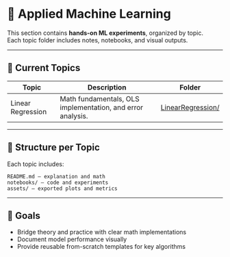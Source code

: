 # 🧪 Applied Machine Learning

This section contains **hands-on ML experiments**, organized by topic.  
Each topic folder includes notes, notebooks, and visual outputs.

---

## 📘 Current Topics

| Topic | Description | Folder |
|--------|--------------|--------|
| Linear Regression | Math fundamentals, OLS implementation, and error analysis. | [LinearRegression/](LinearRegression) |

---

## 🧠 Structure per Topic
Each topic includes:
```
README.md — explanation and math
notebooks/ — code and experiments
assets/ — exported plots and metrics
```

---

## 🧩 Goals
- Bridge theory and practice with clear math implementations
- Document model performance visually
- Provide reusable from-scratch templates for key algorithms
